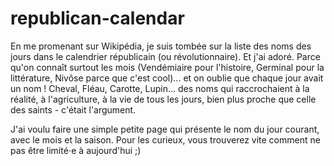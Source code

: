 # republican-calendar

En me promenant sur Wikipédia, je suis tombée sur la liste des noms des jours dans le calendrier républicain (ou révolutionnaire). Et j'ai adoré. Parce qu'on connaît surtout les mois (Vendémiaire pour l'histoire, Germinal pour la littérature, Nivôse parce que c'est cool)... et on oublie que chaque jour avait un nom ! Cheval, Fléau, Carotte, Lupin... des noms qui raccrochaient à la réalité, à l'agriculture, à la vie de tous les jours, bien plus proche que celle des saints - c'était l'argument.

J'ai voulu faire une simple petite page qui présente le nom du jour courant, avec le mois et la saison. Pour les curieux, vous trouverez vite comment ne pas être limité⋅e à aujourd'hui ;)
